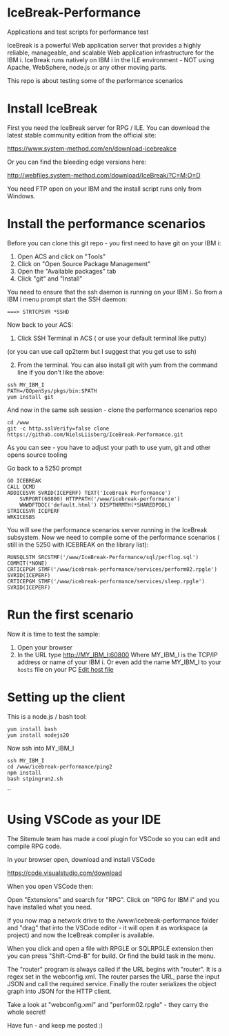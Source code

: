# IceBreak-Performance
Applications and test scripts for performance test



IceBreak is a powerful Web application server that provides a highly reliable, manageable, and scalable Web application infrastructure for the IBM i. IceBreak runs natively on IBM i in the ILE environment - NOT using Apache, WebSphere, node.js or any other moving parts.

This repo is about testing some of the performance scenarios    

# Install IceBreak
First you need the IceBreak server for RPG / ILE. You can download the latest stable community edition from the official site:

https://www.system-method.com/en/download-icebreakce

Or you can find the bleeding edge versions here:

http://webfiles.system-method.com/download/IceBreak/?C=M;O=D


You need FTP open on your IBM and the install script runs only from Windows.

# Install the performance scenarios 


Before you can clone this git repo - you first need to have git on your IBM i:

1) Open ACS and click on "Tools"
2) Click on "Open Source Package Management"
3) Open the "Available packages" tab
4) Click "git" and "Install"

You need to ensure that the ssh daemon is running on your IBM i. So from a IBM i menu prompt start the SSH daemon:

```
===> STRTCPSVR *SSHD
```

Now back to your ACS:

1) Click SSH Terminal in ACS ( or use your default terminal like putty) 

(or you can use call qp2term  but I suggest that you get use to ssh)

2) From the terminal. You can also install git with yum from the command line if you don't like the above:  
```
ssh MY_IBM_I
PATH=/QOpenSys/pkgs/bin:$PATH
yum install git
```
And now in the same ssh session - clone the performance scenarios repo 
```
cd /www
git -c http.sslVerify=false clone https://github.com/NielsLiisberg/IceBreak-Performance.git
```
As you can see - you have to adjust your path to use yum, git and other opens source tooling  

Go back to a 5250 prompt
```
GO ICEBREAK 
CALL QCMD
ADDICESVR SVRID(ICEPERF) TEXT('IceBreak Performance') 
    SVRPORT(60800) HTTPPATH('/www/icebreak-performance') 
    WWWDFTDOC('default.html') DISPTHRMTH(*SHAREDPOOL)         
STRICESVR ICEPERF
WRKICESBS 
```
You will see the performance scenarios server running in the IceBreak subsystem. Now we need to compile some of the performance scenarios ( still in the 5250 with ICEBREAK on the library list):

```
RUNSQLSTM SRCSTMF('/www/IceBreak-Performance/sql/perflog.sql') COMMIT(*NONE)                                      
CRTICEPGM STMF('/www/icebreak-performance/services/perform02.rpgle') SVRID(ICEPERF)
CRTICEPGM STMF('/www/icebreak-performance/services/sleep.rpgle') SVRID(ICEPERF)
```

# Run the first scenario
Now it is time to test the sample:

1) Open your browser
2) In the URL type [http://MY_IBM_I:60800](http://MY_IBM_I:60800)  Where MY_IBM_I is the TCP/IP address or name of your IBM i. Or even add the name MY_IBM_I to your ```hosts``` file on your PC 
[Edit host file](https://www.howtogeek.com/howto/27350/beginner-geek-how-to-edit-your-hosts-file/)

# Setting up the client
This is a node.js / bash tool:
```
yum install bash
yum install nodejs20 
```

Now ssh into  MY_IBM_I 
```
ssh MY_IBM_I
cd /www/icebreak-performance/ping2
npm install 
bash stpingrun2.sh 
````
``
# Using VSCode as your IDE
The Sitemule team has made a cool plugin for VSCode so you can edit and compile RPG code.

In your browser open, download and install VSCode 

https://code.visualstudio.com/download


When you open VSCode then:

Open "Extensions" and search for "RPG".
Click on "RPG for IBM i" and you have installed what you need.

If you now map a network drive to the /www/icebreak-performance folder and "drag" that into the VSCode editor - it will open it as workspace (a project) and now the IceBreak compiler is available.

When you click and open a file with RPGLE or SQLRPGLE extension then you can press "Shift-Cmd-B" for build. Or find the build task in the menu.


The "router" program is always called if the URL begins with "router". It is a regex set in the webconfig.xml. The router parses the URL, parse the input JSON and call the required service. Finally the router serializes the object graph into JSON for the HTTP client.

Take a look at "webconfig.xml" and "perform02.rpgle" - they carry the whole secret!



Have fun - and keep me posted :)




